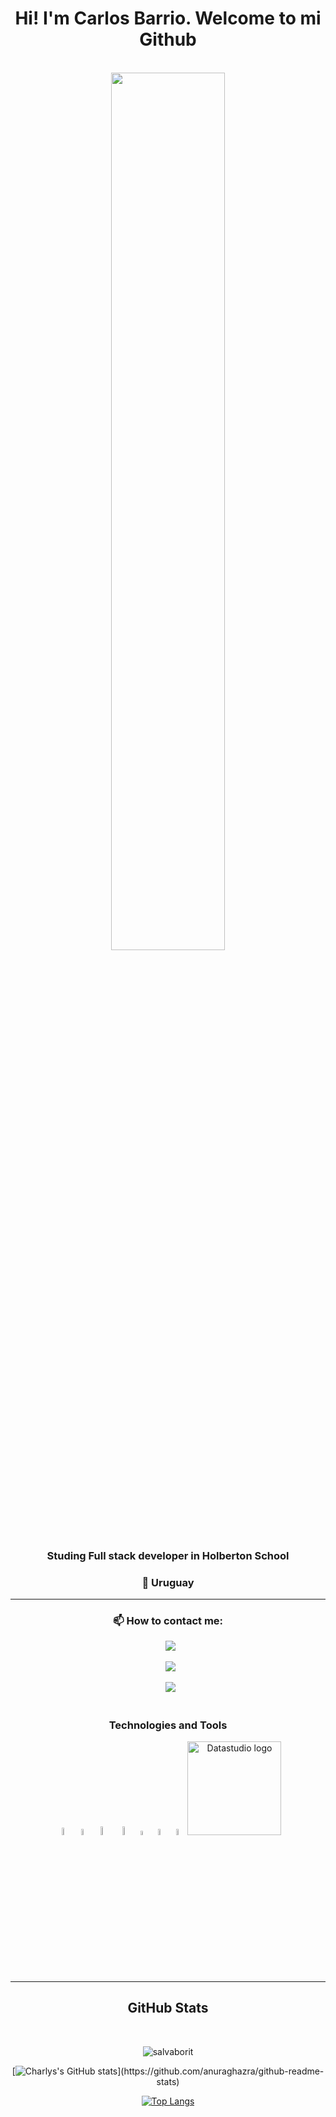 <div id="header" align="center">
<h1 align="cente">Hi! I'm Carlos Barrio. Welcome to mi Github</h1>
<br>
<img src="https://media.giphy.com/media/v1.Y2lkPTc5MGI3NjExNjE3ODdjMTVmY2IyYjZkOTIxNjAyYjMxNjNiMzQyMTI1NzdlMTZjOSZjdD1n/dv6t1fuAPrYHM5mJyT/giphy.gif" width=60% height=60%></img>
<br>
<h3 align="center">Studing Full stack developer in Holberton School</h3>
<h3 align="center">📍 Uruguay</h3>
</div>

---

<h3 align="center"> 📫 How to contact me: </h3>
<div align="center">
  
&ensp;[<img src="https://img.shields.io/badge/Gmail-D14836?style=for-the-badge&logo=gmail&logoColor=white" />](mailto:carlosbarrio.cb960@gmail.com)
  
&ensp;[<img src="https://img.shields.io/badge/linkedin-%230077B5.svg?style=for-the-badge&logo=linkedin&logoColor=white" />](https://www.linkedin.com/in/carlos-j-barrio/)
  
&ensp;[<img src="https://img.shields.io/badge/Outlook-%230077B5.svg?style=for-the-badge&logo=gmail&logoColor=white" />](mailto:carlos-barrio@hotmail.com)
  
</div>

#

### <p align="center"> **Technologies and Tools** </p>
<div align="center">
<a  href="https://www.python.org/"><img src="https://cdn4.iconfinder.com/data/icons/logos-and-brands/512/267_Python_logo-512.png" alt="Python" width=5.5%></img></a>
  <a  href="https://www.cprogramming.com/"><img src="https://upload.wikimedia.org/wikipedia/commons/thumb/1/18/C_Programming_Language.svg/1200px-C_Programming_Language.svg.png" alt="C Language logo" width=5% heigth=5%></img></a>
  <a  href="https://www.mysql.com/"><img src="https://www.todopostgresql.com/wp-content/uploads/2021/04/mysql2.png" alt="MySQL" width=6%></img></a>
  <img src="https://upload.wikimedia.org/wikipedia/commons/thumb/6/61/HTML5_logo_and_wordmark.svg/512px-HTML5_logo_and_wordmark.svg.png?20170517184425" alt="HTML5 logo" width=6% heigth=6%></img>
  <img src="https://upload.wikimedia.org/wikipedia/commons/thumb/d/d5/CSS3_logo_and_wordmark.svg/1200px-CSS3_logo_and_wordmark.svg.png" alt="CSS3 logo" width=4.3% heigth=4.3%></img>
  <a  href="https://www.gnu.org/software/bash/"><img src="https://upload.wikimedia.org/wikipedia/commons/thumb/4/4b/Bash_Logo_Colored.svg/1200px-Bash_Logo_Colored.svg.png" alt="BASH logo" width=5% heigth=5%></img></a>
  <a  href="https://github.com/"><img src="https://cdn-icons-png.flaticon.com/512/919/919847.png" alt="GitHub logo" width=5% heigth=5%></img></a>
  <a  href="https://lookerstudio.google.com/"><img src="https://branditechture.agency/brand-logos/wp-content/uploads/wpdm-cache/Google-Data-Studio-900x0.png" alt="Datastudio logo" width=150 heigth=150></img></a>
</div>

---

<h2 align="center">GitHub Stats</h2>
 <br>
<p align="center">
 <img src="https://github-readme-streak-stats.herokuapp.com?user=charlybarrio&theme=darcula&hide_border=true&background=FFFFFF00" alt="salvaborit" />
<div align="center">

 [![Charlys's GitHub stats](https://github-readme-stats.vercel.app/api?username=charlybarrio&theme=darcula&hide_border=true&background=FFFFFF00")](https://github.com/anuraghazra/github-readme-stats)

[![Top Langs](https://github-readme-stats.vercel.app/api/top-langs/?username=charlybarrio&theme=darcula&hide_border=true&background=FFFFFF00"&layout=compact)](https://github.com/anuraghazra/github-readme-stats)
</div>
</div> 
<br>
 <br>
</p>
